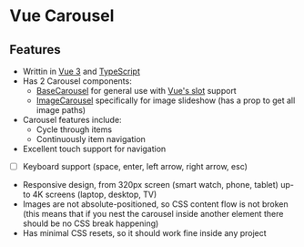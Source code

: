 # Vue Carousel

## Features

- Writtin in [Vue 3](https://vuejs.org/) and [TypeScript](https://www.typescriptlang.org/)
- Has 2 Carousel components:
  - [BaseCarousel](src/components/BaseCarousel.vue) for general use with [Vue's slot](https://vuejs.org/guide/components/slots.html) support
  - [ImageCarousel](src/components/ImageCarousel.vue) specifically for image slideshow (has a prop to get all image paths)
- Carousel features include:
  - Cycle through items
  - Continuously item navigation
- Excellent touch support for navigation
- [ ] Keyboard support (space, enter, left arrow, right arrow, esc)
- Responsive design, from 320px screen (smart watch, phone, tablet) up-to 4K screens (laptop, desktop, TV)
- Images are not absolute-positioned, so CSS content flow is not broken (this means that if you nest the carousel inside another element there should be no CSS break happening)
- Has minimal CSS resets, so it should work fine inside any project
